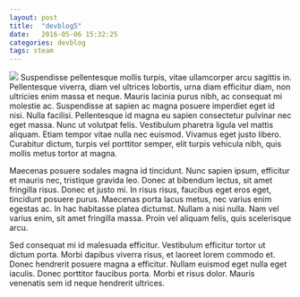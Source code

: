 ```yaml
---
layout: post
title:  "devblog5"
date:   2016-05-06 15:32:25
categories: devblog
tags: steam
---
```


<img src="{{ site.baseurl }}/images/viewport-puzzles.jpg" class="fit image">
Suspendisse pellentesque mollis turpis, vitae ullamcorper arcu sagittis in. Pellentesque viverra, diam vel ultrices lobortis, urna diam efficitur diam, non ultricies enim massa et neque. Mauris lacinia purus nibh, ac consequat mi molestie ac. Suspendisse at sapien ac magna posuere imperdiet eget id nisi. Nulla facilisi. Pellentesque id magna eu sapien consectetur pulvinar nec eget massa. Nunc ut volutpat felis. Vestibulum pharetra ligula vel mattis aliquam. Etiam tempor vitae nulla nec euismod. Vivamus eget justo libero. Curabitur dictum, turpis vel porttitor semper, elit turpis vehicula nibh, quis mollis metus tortor at magna.

Maecenas posuere sodales magna id tincidunt. Nunc sapien ipsum, efficitur et mauris nec, tristique gravida leo. Donec at bibendum lectus, sit amet fringilla risus. Donec et justo mi. In risus risus, faucibus eget eros eget, tincidunt posuere purus. Maecenas porta lacus metus, nec varius enim egestas ac. In hac habitasse platea dictumst. Nullam a nisi nulla. Nam vel varius enim, sit amet fringilla massa. Proin vel aliquam felis, quis scelerisque arcu.

Sed consequat mi id malesuada efficitur. Vestibulum efficitur tortor ut dictum porta. Morbi dapibus viverra risus, et laoreet lorem commodo et. Donec hendrerit posuere magna a efficitur. Nullam euismod eget nulla eget iaculis. Donec porttitor faucibus porta. Morbi et risus dolor. Mauris venenatis sem id neque hendrerit ultrices.
